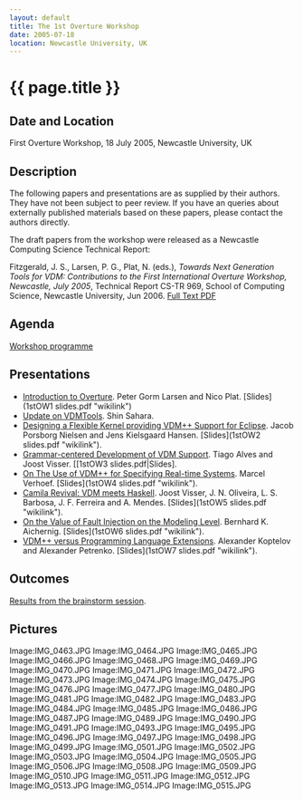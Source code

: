 ```yaml
---
layout: default
title: The 1st Overture Workshop
date: 2005-07-18
location: Newcastle University, UK
---
```


# {{ page.title }}

Date and Location
-----------------

First Overture Workshop, 18 July 2005, Newcastle University, UK

Description
-----------

The following papers and presentations are as supplied by their authors.
They have not been subject to peer review. If you have an queries about
externally published materials based on these papers, please contact the
authors directly.

The draft papers from the workshop were released as a Newcastle
Computing Science Technical Report:

Fitzgerald, J. S., Larsen, P. G., Plat, N. (eds.), *Towards Next
Generation Tools for VDM: Contributions to the First International
Overture Workshop, Newcastle, July 2005*, Technical Report CS-TR 969,
School of Computing Science, Newcastle University, Jun 2006. [Full Text
PDF](http://www.cs.ncl.ac.uk/research/pubs/trs/papers/969.pdf)

Agenda
------

[Workshop programme](1stOWProgramme.pdf "wikilink")

Presentations
-------------

-   [Introduction to Overture](1stOW1.pdf "wikilink"). Peter Gorm Larsen
    and Nico Plat. [Slides](1stOW1 slides.pdf "wikilink")
-   [Update on VDMTools](1stOWSahara.pdf "wikilink"). Shin Sahara.
-   [Designing a Flexible Kernel providing VDM++ Support for
    Eclipse](1stOW2.pdf "wikilink"). Jacob Porsborg Nielsen and Jens
    Kielsgaard Hansen. [Slides](1stOW2 slides.pdf "wikilink").
-   [Grammar-centered Development of VDM
    Support](1stOW3.pdf "wikilink"). Tiago Alves and Joost Visser.
    [[1stOW3 slides.pdf|Slides].
-   [On The Use of VDM++ for Specifying Real-time
    Systems](1stOW4.pdf "wikilink"). Marcel Verhoef.
    [Slides](1stOW4 slides.pdf "wikilink").
-   [Camila Revival: VDM meets Haskell](1stOW5.pdf "wikilink"). Joost
    Visser, J. N. Oliveira, L. S. Barbosa, J. F. Ferreira and A. Mendes.
    [Slides](1stOW5 slides.pdf "wikilink").
-   [On the Value of Fault Injection on the Modeling
    Level](1stOW6.pdf "wikilink"). Bernhard K. Aichernig.
    [Slides](1stOW6 slides.pdf "wikilink").
-   [VDM++ versus Programming Language
    Extensions](1stOW7.pdf "wikilink"). Alexander Koptelov and Alexander
    Petrenko. [Slides](1stOW7 slides.pdf "wikilink").

Outcomes
--------

[Results from the brainstorm session](1stOWBrainstorm.pdf "wikilink").

Pictures
--------

Image:IMG\_0463.JPG Image:IMG\_0464.JPG Image:IMG\_0465.JPG
Image:IMG\_0466.JPG Image:IMG\_0468.JPG Image:IMG\_0469.JPG
Image:IMG\_0470.JPG Image:IMG\_0471.JPG Image:IMG\_0472.JPG
Image:IMG\_0473.JPG Image:IMG\_0474.JPG Image:IMG\_0475.JPG
Image:IMG\_0476.JPG Image:IMG\_0477.JPG Image:IMG\_0480.JPG
Image:IMG\_0481.JPG Image:IMG\_0482.JPG Image:IMG\_0483.JPG
Image:IMG\_0484.JPG Image:IMG\_0485.JPG Image:IMG\_0486.JPG
Image:IMG\_0487.JPG Image:IMG\_0489.JPG Image:IMG\_0490.JPG
Image:IMG\_0491.JPG Image:IMG\_0493.JPG Image:IMG\_0495.JPG
Image:IMG\_0496.JPG Image:IMG\_0497.JPG Image:IMG\_0498.JPG
Image:IMG\_0499.JPG Image:IMG\_0501.JPG Image:IMG\_0502.JPG
Image:IMG\_0503.JPG Image:IMG\_0504.JPG Image:IMG\_0505.JPG
Image:IMG\_0506.JPG Image:IMG\_0508.JPG Image:IMG\_0509.JPG
Image:IMG\_0510.JPG Image:IMG\_0511.JPG Image:IMG\_0512.JPG
Image:IMG\_0513.JPG Image:IMG\_0514.JPG Image:IMG\_0515.JPG
